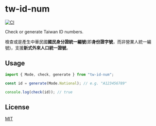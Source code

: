 tw-id-num
==========

[![CI](https://github.com/magiclen/ts-tw-id-num/actions/workflows/ci.yml/badge.svg)](https://github.com/magiclen/ts-tw-id-num/actions/workflows/ci.yml)

Check or generate Taiwan ID numbers.

檢查或是產生中華民國**國民身分證統一編號**(即**身份證字號**，而非營業人統一編號)，支援**新式外來人口統一證號**。

## Usage

```typescript
import { Mode, check, generate } from "tw-id-num";

const id = generate(Mode.National); // e.g. "A123456789"

console.log(check(id)); // true
```

## License

[MIT](LICENSE)